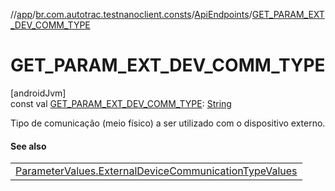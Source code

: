 //[app](../../../index.md)/[br.com.autotrac.testnanoclient.consts](../index.md)/[ApiEndpoints](index.md)/[GET_PARAM_EXT_DEV_COMM_TYPE](-g-e-t_-p-a-r-a-m_-e-x-t_-d-e-v_-c-o-m-m_-t-y-p-e.md)

# GET_PARAM_EXT_DEV_COMM_TYPE

[androidJvm]\
const val [GET_PARAM_EXT_DEV_COMM_TYPE](-g-e-t_-p-a-r-a-m_-e-x-t_-d-e-v_-c-o-m-m_-t-y-p-e.md): [String](https://kotlinlang.org/api/latest/jvm/stdlib/kotlin/-string/index.html)

Tipo de comunicação (meio físico) a ser utilizado com o dispositivo externo.

#### See also

| |
|---|
| [ParameterValues.ExternalDeviceCommunicationTypeValues](../-parameter-values/-external-device-communication-type-values/index.md) |
